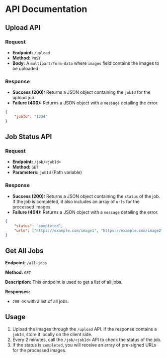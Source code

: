 # API Documentation

## Upload API

### Request

- **Endpoint:** `/upload`
- **Method:** `POST`
- **Body:** A `multipart/form-data` where `images` field contains the images to be uploaded.

### Response

- **Success (200):** Returns a JSON object containing the `jobId` for the upload job.
- **Failure (400):** Returns a JSON object with a `message` detailing the error.

```json
{
    "jobId": "1234"
}
```

## Job Status API

### Request

- **Endpoint:** `/job/<jobId>`
- **Method:** `GET`
- **Parameters:** `jobId` (Path variable)

### Response

- **Success (200):** Returns a JSON object containing the `status` of the job. If the job is completed, it also includes an array of `urls` for the processed images.
- **Failure (404):** Returns a JSON object with a `message` detailing the error.

```json
{
    "status": "completed",
    "urls": ["https://example.com/image1", "https://example.com/image2"]
}
```

## Get All Jobs

**Endpoint:** `/all-jobs`

**Method:** `GET`

**Description:** This endpoint is used to get a list of all jobs.

**Responses:**

- `200 OK` with a list of all jobs.

## Usage

1. Upload the images through the `/upload` API. If the response contains a `jobId`, store it locally on the client side.
2. Every 2 minutes, call the `/job/<jobId>` API to check the status of the job.
3. If the status is `completed`, you will receive an array of pre-signed URLs for the processed images.

